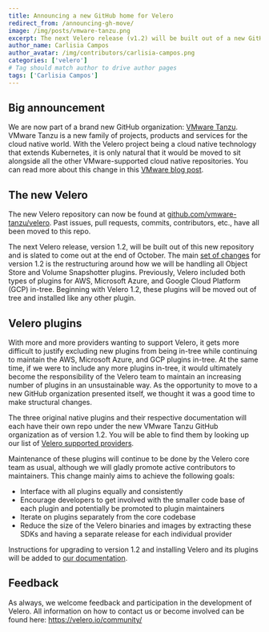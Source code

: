 ```yaml
---
title: Announcing a new GitHub home for Velero
redirect_from: /announcing-gh-move/
image: /img/posts/vmware-tanzu.png
excerpt: The next Velero release (v1.2) will be built out of a new GitHub organization, and we have significant changes to our plugins.
author_name: Carlisia Campos
author_avatar: /img/contributors/carlisia-campos.png
categories: ['velero']
# Tag should match author to drive author pages
tags: ['Carlisia Campos']
---
```


## Big announcement

We are now part of a brand new GitHub organization: [VMware Tanzu][1]. VMware Tanzu is a new family of projects, products and services for the cloud native world. With the Velero project being a cloud native technology that extends Kubernetes, it is only natural that it would be moved to sit alongside all the other VMware-supported cloud native repositories. You can read more about this change in this [VMware blog post][2].

## The new Velero

The new Velero repository can now be found at [github.com/vmware-tanzu/velero](https://github.com/vmware-tanzu/velero). Past issues, pull requests, commits, contributors, etc., have all been moved to this repo.

The next Velero release, version 1.2, will be built out of this new repository and is slated to come out at the end of October. The main [set of changes][5] for version 1.2 is the restructuring around how we will be handling all Object Store and Volume Snapshotter plugins. Previously, Velero included both types of plugins for AWS, Microsoft Azure, and Google Cloud Platform (GCP) in-tree. Beginning with Velero 1.2, these plugins will be moved out of tree and installed like any other plugin.

## Velero plugins

With more and more providers wanting to support Velero, it gets more difficult to justify excluding new plugins from being in-tree while continuing to maintain the AWS, Microsoft Azure, and GCP plugins in-tree. At the same time, if we were to include any more plugins in-tree, it would ultimately become the responsibility of the Velero team to maintain an increasing number of plugins in an unsustainable way. As the opportunity to move to a new GitHub organization presented itself, we thought it was a good time to make structural changes.

The three original native plugins and their respective documentation will each have their own repo under the new VMware Tanzu GitHub organization as of version 1.2. You will be able to find them by looking up our list of [Velero supported providers][3].

Maintenance of these plugins will continue to be done by the Velero core team as usual, although we will gladly promote active contributors to maintainers. This change mainly aims to achieve the following goals:

- Interface with all plugins equally and consistently
- Encourage developers to get involved with the smaller code base of each plugin and potentially be promoted to plugin maintainers
- Iterate on plugins separately from the core codebase
- Reduce the size of the Velero binaries and images by extracting these SDKs and having a separate release for each individual provider

Instructions for upgrading to version 1.2 and installing Velero and its plugins will be added to [our documentation][4].

## Feedback

As always, we welcome feedback and participation in the development of Velero. All information on how to contact us or become involved can be found here: https://velero.io/community/

[1]: https://github.com/vmware-tanzu
[2]: https://blogs.vmware.com/cloudnative/2019/10/01/open-source-in-vmware-tanzu/
[3]: ../docs/main/supported-providers
[4]: https://velero.io/docs/main/
[5]: https://github.com/vmware-tanzu/velero/issues#workspaces/velero-5c59c15e39d47b774b5864e3/board?milestones=v1.2%232019-10-31&filterLogic=any&repos=99143276&showPipelineDescriptions=false
